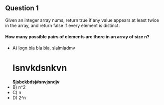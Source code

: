 ## Question 1
Given an integer array nums, return true if any value appears at least twice in the array, and return false if every element is distinct.

#### How many possible pairs of elements are there in an array of size n?

- A) logn
  bla bla bla, slalmladmv
  # lsnvkdsnkvn
  **$jsbckbdsj#snvjsndjv**
- B) n^2
- C) n
- D) 2^n
